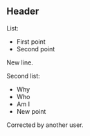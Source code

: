 ## Header

List:

- First point
- Second point

New line.

Second list:

- Why
- Who
- Am I
- New point

Corrected by another user.
